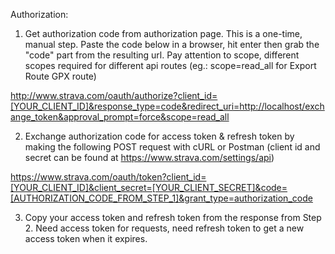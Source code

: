 Authorization:

1. Get authorization code from authorization page. This is a one-time, manual step. Paste the code below
   in a browser, hit enter then grab the "code" part from the resulting url. Pay attention to scope, different scopes required for different api routes (eg.: scope=read_all for Export Route GPX route)

http://www.strava.com/oauth/authorize?client_id=[YOUR_CLIENT_ID]&response_type=code&redirect_uri=http://localhost/exchange_token&approval_prompt=force&scope=read_all

2. Exchange authorization code for access token & refresh token by making the following POST request with cURL or Postman (client id and secret can be found at https://www.strava.com/settings/api)

https://www.strava.com/oauth/token?client_id=[YOUR_CLIENT_ID]&client_secret=[YOUR_CLIENT_SECRET]&code=[AUTHORIZATION_CODE_FROM_STEP_1]&grant_type=authorization_code

3. Copy your access token and refresh token from the response from Step 2. Need access token for requests, need refresh token to get a new access token when it expires.
